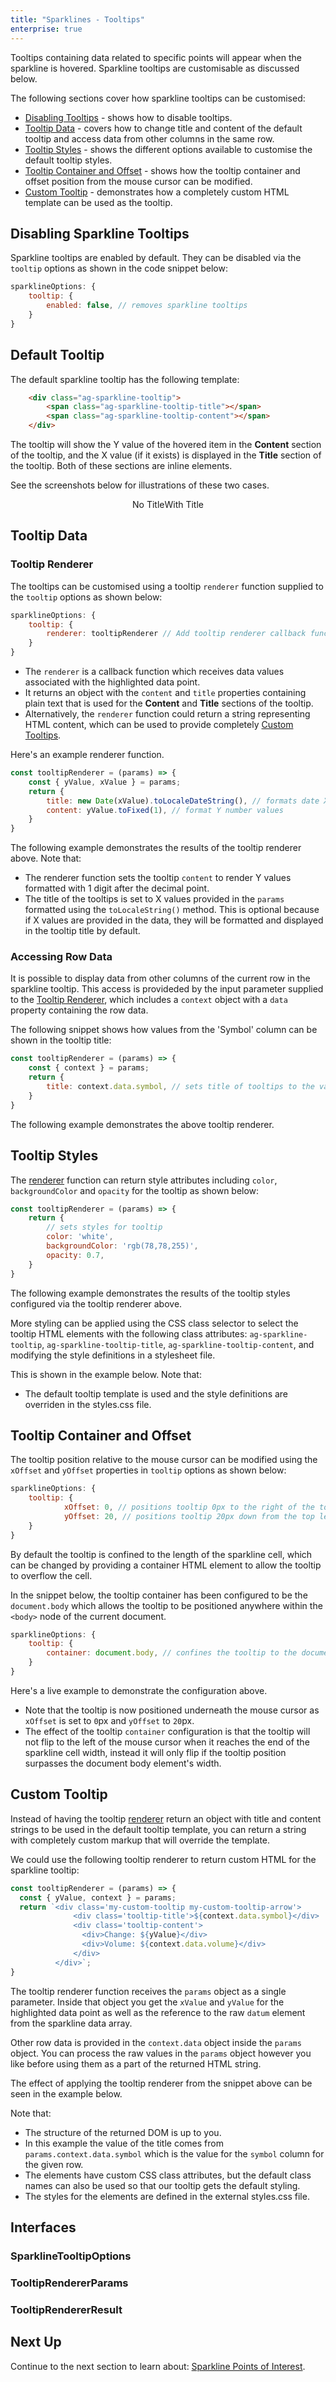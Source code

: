 ```yaml
---
title: "Sparklines - Tooltips"
enterprise: true
---
```


Tooltips containing data related to specific points will appear when the sparkline is hovered. Sparkline tooltips are customisable as discussed below.

The following sections cover how sparkline tooltips can be customised:

- [Disabling Tooltips](/sparklines-tooltips/#disabling-sparkline-tooltips) - shows how to disable tooltips.
- [Tooltip Data](/sparklines-tooltips/#tooltip-data) - covers how to change title and content of the default tooltip and access data from other columns in the same row.
- [Tooltip Styles](/sparklines-tooltips/#tooltip-styles) - shows the different options available to customise the default tooltip styles.
- [Tooltip Container and Offset](/sparklines-tooltips/#tooltip-container-and-offset) - shows how the tooltip container and offset position from the mouse cursor can be modified.
- [Custom Tooltip](/sparklines-tooltips/#custom-tooltip) - demonstrates how a completely custom HTML template can be used as the tooltip.

## Disabling Sparkline Tooltips

Sparkline tooltips are enabled by default. They can be disabled via the `tooltip` options as shown in the code snippet below:

```js
sparklineOptions: {
    tooltip: {
        enabled: false, // removes sparkline tooltips
    }
}
```

## Default Tooltip

The default sparkline tooltip has the following template:

```html
    <div class="ag-sparkline-tooltip">
        <span class="ag-sparkline-tooltip-title"></span>
        <span class="ag-sparkline-tooltip-content"></span>
    </div>
```

The tooltip will show the Y value of the hovered item in the __Content__ section of the tooltip, and the X value (if it exists) is displayed in the __Title__ section of the tooltip. Both of these sections are inline <span> elements.

See the screenshots below for illustrations of these two cases.

<div style="display: flex; justify-content: center;">
    <image-caption src="resources/tooltip-no-title.png" alt="Tooltip without the title element" width="250px" constrained="true">No Title</image-caption>
    <image-caption src="resources/tooltip-with-title.png" alt="Tooltip with a title element" width="250px" constrained="true">With Title</image-caption>
</div>

## Tooltip Data

### Tooltip Renderer

The tooltips can be customised using a tooltip `renderer` function supplied to the `tooltip` options as shown below:

```js
sparklineOptions: {
    tooltip: {
        renderer: tooltipRenderer // Add tooltip renderer callback function to customise tooltip styles and content
    }
}
```

- The `renderer` is a callback function which receives data values associated with the highlighted data point.
- It returns an object with the `content` and `title` properties containing plain text that is used for the __Content__ and __Title__ sections of the tooltip.
- Alternatively, the `renderer` function could return a string representing HTML content, which can be used to provide completely [Custom Tooltips](/sparklines-tooltips/#custom-tooltip).

Here's an example renderer function.

```js
const tooltipRenderer = (params) => {
    const { yValue, xValue } = params;
    return {
        title: new Date(xValue).toLocaleDateString(), // formats date X values
        content: yValue.toFixed(1), // format Y number values
    }
}
```

The following example demonstrates the results of the tooltip renderer above. Note that:

- The renderer function sets the tooltip `content` to render Y values formatted with 1 digit after the decimal point.
- The title of the tooltips is set to X values provided in the `params` formatted using the `toLocaleString()` method. This is optional because if X values are provided in the data, they will be formatted and displayed in the tooltip title by default.

<grid-example title='Sparkline Tooltip Renderer' name='sparkline-tooltip-renderer' type='generated' options='{ "enterprise": true, "exampleHeight": 585, "modules": ["clientside", "sparklines"] }'></grid-example>

### Accessing Row Data

It is possible to display data from other columns of the current row in the sparkline tooltip.
This access is provideded by the input parameter supplied to the [Tooltip Renderer](/sparklines-tooltips/#tooltip-renderer), which includes a `context` object with a `data` property containing the row data.

The following snippet shows how values from the 'Symbol' column can be shown in the tooltip title:

```js
const tooltipRenderer = (params) => {
    const { context } = params;
    return {
        title: context.data.symbol, // sets title of tooltips to the value for the 'symbol' field
    }
}
```

The following example demonstrates the above tooltip renderer.

<grid-example title='Accessing Row Data' name='sparkline-accessing-row-data' type='generated' options='{ "enterprise": true, "exampleHeight": 585, "modules": ["clientside", "sparklines"] }'></grid-example>

## Tooltip Styles

The [renderer](/sparklines-tooltips/#tooltip-renderer) function can return style attributes including `color`, `backgroundColor` and `opacity` for the tooltip as shown below:

```js
const tooltipRenderer = (params) => {
    return {
        // sets styles for tooltip
        color: 'white',
        backgroundColor: 'rgb(78,78,255)',
        opacity: 0.7,
    }
}
```

The following example demonstrates the results of the tooltip styles configured via the tooltip renderer above.

<grid-example title='Styling Sparkline Tooltips' name='sparkline-tooltip-styles' type='generated' options='{ "enterprise": true, "exampleHeight": 585, "modules": ["clientside", "sparklines"] }'></grid-example>

More styling can be applied using the CSS class selector to select the tooltip HTML elements with the following class attributes: `ag-sparkline-tooltip`, `ag-sparkline-tooltip-title`, `ag-sparkline-tooltip-content`, and modifying the style definitions in a stylesheet file.

This is shown in the example below. Note that:

- The default tooltip template is used and the style definitions are overriden in the styles.css file.

<grid-example title='Styling Sparkline Tooltips' name='sparkline-tooltip-advanced-styles' type='generated' options='{ "enterprise": true, "exampleHeight": 585, "modules": ["clientside", "sparklines"] }'></grid-example>

## Tooltip Container and Offset

The tooltip position relative to the mouse cursor can be modified using the `xOffset` and `yOffset` properties in `tooltip` options as shown below:

```js
sparklineOptions: {
    tooltip: {
            xOffset: 0, // positions tooltip 0px to the right of the top left of the mouse cursor
            yOffset: 20, // positions tooltip 20px down from the top left of the mouse cursor
    }
}
```

By default the tooltip is confined to the length of the sparkline cell, which can be changed by providing a container HTML element to allow the tooltip to overflow the cell.

In the snippet below, the tooltip container has been configured to be the `document.body` which allows the tooltip to be positioned anywhere within the `<body>` node of the current document.

```js
sparklineOptions: {
    tooltip: {
        container: document.body, // confines the tooltip to the document body node instead of the sparkline cell
    }
}
```


Here's a live example to demonstrate the configuration above.

- Note that the tooltip is now positioned underneath the mouse cursor as `xOffset` is set to `0`px and `yOffset` to `20`px.
- The effect of the tooltip `container` configuration is that the tooltip will not flip to the left of the mouse cursor when it reaches the end of the sparkline cell width, instead it will only flip if the tooltip position surpasses the document body element's width.

<grid-example title='Sparkline Tooltip Container' name='sparkline-tooltip-container' type='generated' options='{ "enterprise": true, "exampleHeight": 585, "modules": ["clientside", "sparklines"] }'></grid-example>

## Custom Tooltip

Instead of having the tooltip [renderer](/sparklines-tooltips/#tooltip-renderer) return an object with title and content strings to be used in the default tooltip template, you can return a string with completely custom markup that will override the template.

We could use the following tooltip renderer to return custom HTML for the sparkline tooltip:

```js
const tooltipRenderer = (params) => {
  const { yValue, context } = params;
  return `<div class='my-custom-tooltip my-custom-tooltip-arrow'>
              <div class='tooltip-title'>${context.data.symbol}</div>
              <div class='tooltip-content'>
                <div>Change: ${yValue}</div>
                <div>Volume: ${context.data.volume}</div>
              </div>
          </div>`;
}
```

The tooltip renderer function receives the `params` object as a single parameter. Inside that object you get the `xValue` and `yValue` for the highlighted data point as well as the reference to the raw `datum` element from the sparkline data array.

Other row data is provided in the `context.data` object inside the `params` object. You can process the raw values in the `params` object however you like before using them as a part of the returned HTML string.

The effect of applying the tooltip renderer from the snippet above can be seen in the example below.

Note that:

- The structure of the returned DOM is up to you.
- In this example the value of the title comes from `params.context.data.symbol` which is the value for the `symbol` column for the given row.
- The elements have custom CSS class attributes, but the default class names can also be used so that our tooltip gets the default styling.
- The styles for the elements are defined in the external styles.css file.

<grid-example title='Custom Tooltips' name='sparkline-tooltip-custom-html' type='generated' options='{ "enterprise": true, "exampleHeight": 585, "modules": ["clientside", "sparklines"] }'></grid-example>


## Interfaces

### SparklineTooltipOptions

<interface-documentation interfaceName='SparklineTooltipOptions' overrideSrc='sparklines-tooltips/resources/sparkline-tooltip-api.json'></interface-documentation>

### TooltipRendererParams

<interface-documentation interfaceName='TooltipRendererParams' ></interface-documentation>

### TooltipRendererResult

<interface-documentation interfaceName='TooltipRendererResult' ></interface-documentation>

## Next Up

Continue to the next section to learn about: [Sparkline Points of Interest](/sparklines-points-of-interest/).
